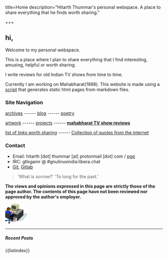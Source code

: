 title=Home
description="Hitarth Thummar's personal webspace. A place to share everything that he finds worth sharing."

+++
## hi, 
Welcome to my personal webspace.

<!-- homepagepointer -->

This is a place where I plan to share everything that
I find interesting, amusing, helpful or worth sharing. 

I write reviews for old Indian TV shows
from time to time.

Currently I am working on Mahabharat(1988). 
This website is made using a [script](https://git.hitarththummar.xyz/htxyz/about/) that
generates static html pages from markdown files.

### Site Navigation

 [archives](/posts/archive.html) ------ 
 [blog](/posts/blog)  ------
 [poetry](/posts/poems)    

 [artwork](/posts/artwork) ------
 [projects](/posts/projects) ------
 [**mahabharat TV show reviews**](/posts/mahabharat)      

 [list of links worth sharing](/posts/blog/interesting_links.html) ------
 [Collection of quotes from the internet](/static/internet_quotes.txt) 

### Contact
* Email: hitarth [dot] thummar [at] protonmail [dot] com / [pgp](/static/key.txt)
* IRC: gtlsgamr @ #gnulinuxindia:libera.chat
* [Git](https://git.hitarththummar.xyz), [Gitlab](https://gitlab.com/gtlsgamr)

>'What is sorrow?' 'To long for the past.'

**The views and opinions expressed in this page are strictly those of the page author. The contents of this page have not been reviewed nor approved by the author's employer.**

![](static/images/guycomputer.gif) 

---------------------------------------------
##### Recent Posts
{{listindex}}

